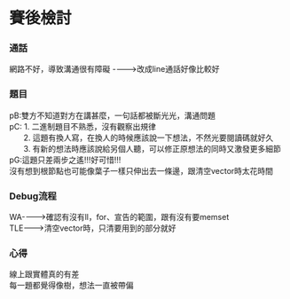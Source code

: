 # 賽後檢討

### 通話
網路不好，導致溝通很有障礙
---->改成line通話好像比較好

### 題目
pB:雙方不知道對方在講甚麼，一句話都被斷光光，溝通問題<br>
pC: 1. 二進制題目不熟悉，沒有觀察出規律<br>
&emsp;&nbsp;&nbsp; 2. 這題有換人寫，在換人的時候應該說一下想法，不然光要閱讀碼就好久<br>
&emsp;&nbsp;&nbsp; 3. 有新的想法時應該說給另個人聽，可以修正原想法的同時又激發更多細節<br>
pG:這題只差兩步之遙!!!好可惜!!!<br>
沒有想到根節點也可能像葉子一樣只伸出去一條邊，跟清空vector時太花時間<br>

### Debug流程
WA---->確認有沒有ll，for、宣告的範圍，跟有沒有要memset<br>
TLE--->清空vector時，只清要用到的部分就好<br>

### 心得
線上跟實體真的有差<br>
每一題都覺得像樹，想法一直被帶偏
